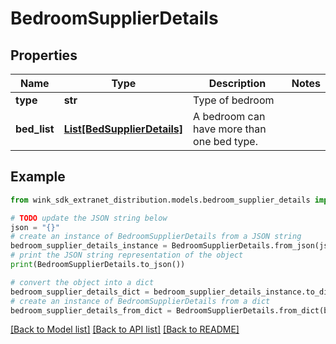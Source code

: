 # BedroomSupplierDetails


## Properties

Name | Type | Description | Notes
------------ | ------------- | ------------- | -------------
**type** | **str** | Type of bedroom | 
**bed_list** | [**List[BedSupplierDetails]**](BedSupplierDetails.md) | A bedroom can have more than one bed type. | 

## Example

```python
from wink_sdk_extranet_distribution.models.bedroom_supplier_details import BedroomSupplierDetails

# TODO update the JSON string below
json = "{}"
# create an instance of BedroomSupplierDetails from a JSON string
bedroom_supplier_details_instance = BedroomSupplierDetails.from_json(json)
# print the JSON string representation of the object
print(BedroomSupplierDetails.to_json())

# convert the object into a dict
bedroom_supplier_details_dict = bedroom_supplier_details_instance.to_dict()
# create an instance of BedroomSupplierDetails from a dict
bedroom_supplier_details_from_dict = BedroomSupplierDetails.from_dict(bedroom_supplier_details_dict)
```
[[Back to Model list]](../README.md#documentation-for-models) [[Back to API list]](../README.md#documentation-for-api-endpoints) [[Back to README]](../README.md)


